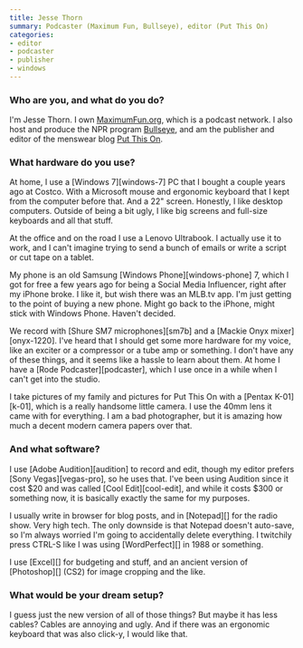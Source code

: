 ```yaml
---
title: Jesse Thorn
summary: Podcaster (Maximum Fun, Bullseye), editor (Put This On)
categories:
- editor
- podcaster
- publisher
- windows
---
```


### Who are you, and what do you do?

I'm Jesse Thorn. I own [MaximumFun.org](http://maximumfun.org/ "The podcast community site."), which is a podcast network. I also host and produce the NPR program [Bullseye](http://www.maximumfun.org/shows/bullseye "The Bullseye website."), and am the publisher and editor of the menswear blog [Put This On](http://putthison.com/ "The menswear weblog.").

### What hardware do you use?

At home, I use a [Windows 7][windows-7] PC that I bought a couple years ago at Costco. With a Microsoft mouse and ergonomic keyboard that I kept from the computer before that. And a 22" screen. Honestly, I like desktop computers. Outside of being a bit ugly, I like big screens and full-size keyboards and all that stuff.

At the office and on the road I use a Lenovo Ultrabook. I actually use it to work, and I can't imagine trying to send a bunch of emails or write a script or cut tape on a tablet. 

My phone is an old Samsung [Windows Phone][windows-phone] 7, which I got for free a few years ago for being a Social Media Influencer, right after my iPhone broke. I like it, but wish there was an MLB.tv app. I'm just getting to the point of buying a new phone. Might go back to the iPhone, might stick with Windows Phone. Haven't decided.

We record with [Shure SM7 microphones][sm7b] and a [Mackie Onyx mixer][onyx-1220]. I've heard that I should get some more hardware for my voice, like an exciter or a compressor or a tube amp or something. I don't have any of these things, and it seems like a hassle to learn about them. At home I have a [Rode Podcaster][podcaster], which I use once in a while when I can't get into the studio.

I take pictures of my family and pictures for Put This On with a [Pentax K-01][k-01], which is a really handsome little camera. I use the 40mm lens it came with for everything. I am a bad photographer, but it is amazing how much a decent modern camera papers over that.

### And what software?

I use [Adobe Audition][audition] to record and edit, though my editor prefers [Sony Vegas][vegas-pro], so he uses that. I've been using Audition since it cost $20 and was called [Cool Edit][cool-edit], and while it costs $300 or something now, it is basically exactly the same for my purposes. 

I usually write in browser for blog posts, and in [Notepad][] for the radio show. Very high tech. The only downside is that Notepad doesn't auto-save, so I'm always worried I'm going to accidentally delete everything. I twitchily press CTRL-S like I was using [WordPerfect][] in 1988 or something. 

I use [Excel][] for budgeting and stuff, and an ancient version of [Photoshop][] (CS2) for image cropping and the like.

### What would be your dream setup?

I guess just the new version of all of those things? But maybe it has less cables? Cables are annoying and ugly. And if there was an ergonomic keyboard that was also click-y, I would like that.
